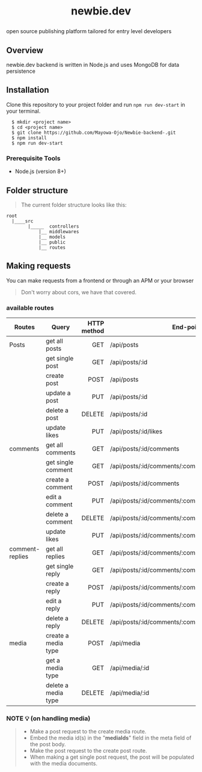 # <p align="center">newbie.dev </p>
open source publishing platform tailored for entry level developers

## Overview
newbie.dev backend is written in Node.js and uses MongoDB for data persistence

## Installation
Clone this repository to your project folder and run `npm run dev-start` in your terminal.

```
  $ mkdir <project name>
  $ cd <project name>
  $ git clone https://github.com/Mayowa-Ojo/Newbie-backend-.git
  $ npm install
  $ npm run dev-start
```

### Prerequisite Tools
* Node.js (version 8+)

## Folder structure
> The current folder structure looks like this:
```
root
  |____src
        |_____  controllers
            |__ middlewares
            |__ models
            |__ public
            |__ routes

```

## Making requests
You can make requests from a frontend or through an APM or your browser
> Don't worry about cors, we have that covered. 

### available routes

| Routes | Query | HTTP method | End-point |
| ------ | ------|        ---: | ---------|
| Posts  | get all posts | GET | /api/posts |
|        | get single post | GET | /api/posts/:id |
|        | create post | POST | /api/posts |
|        | update a post | PUT | /api/posts/:id |
|        | delete a post | DELETE | /api/posts/:id |
|        | update likes | PUT | /api/posts/:id/likes |
| comments | get all comments | GET | /api/posts/:id/comments |
|          | get single comment | GET | /api/posts/:id/comments/:comment_id |
|          | create a comment | POST | /api/posts/:id/comments |
|          | edit a comment | PUT | /api/posts/:id/comments/:comment_id |
|          | delete a comment | DELETE | /api/posts/:id/comments/:comment_id |
|          | update likes | PUT | /api/posts/:id/comments/:comment_id/likes |
| comment-replies | get all replies | GET | /api/posts/:id/comments/:comment_id/replies |
|                  | get single reply | GET | /api/posts/:id/comments/:comment_id/replies/:reply_id |
|                  | create a reply | POST | /api/posts/:id/comments/:comment_id/replies |
|                  | edit a reply | PUT | /api/posts/:id/comments/:comment_id/replies/:reply_id |
|                  | delete a reply | DELETE | /api/posts/:id/comments/:comment_id/replies/:reply_id |
| media | create a media type | POST | /api/media |
|       | get a media type | GET | /api/media/:id |
|       | delete a media type | DELETE | /api/media/:id |

### NOTE :bulb: (on handling media)
> * Make a post request to the create media route.<br>
> * Embed the media id(s) in the "**mediaIds**" field in the meta field of the post body.<br>
> * Make the post request to the create post route.
> * When making a get single post request, the post will be populated with the media documents. 

